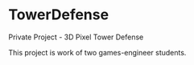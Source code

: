 # TowerDefense
Private Project - 3D Pixel Tower Defense

This project is work of two games-engineer students.
